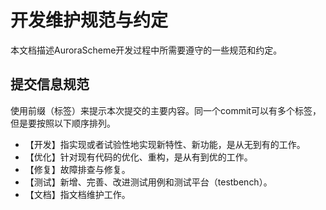# 开发维护规范与约定

本文档描述AuroraScheme开发过程中所需要遵守的一些规范和约定。

## 提交信息规范

使用前缀（标签）来提示本次提交的主要内容。同一个commit可以有多个标签，但是要按照以下顺序排列。

- 【开发】指实现或者试验性地实现新特性、新功能，是从无到有的工作。
- 【优化】针对现有代码的优化、重构，是从有到优的工作。
- 【修复】故障排查与修复。
- 【测试】新增、完善、改进测试用例和测试平台（testbench）。
- 【文档】指文档维护工作。
